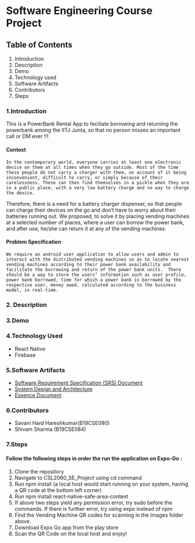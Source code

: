 # Software Engineering Course Project

## Table of Contents

1. Introduction
2. Description
3. Demo
4. Technology used
5. Software Artifacts
6. Contributors
7. Steps

### 1.Introduction 
This is a PowerBank Rental App to feciliate borrowing and returning the powerbank among the IITJ Junta, so that no person misses an important call or DM ever !!!

#### Context
	In the contemporary world, everyone carries at least one electronic device on them at all times when they go outside. Most of the time these people do not carry a charger with them, on account of it being inconvenient, difficult to carry, or simply because of their carelessness. These can then find themselves in a pickle when they are in a public place, with a very low battery charge and no way to charge the device.
	
  Therefore, there is a need for a battery charger dispenser, so that people can charge their devices on the go and don’t have to worry about their batteries running out. We proposed, to solve it by placing vending machines at a selected number of places, where a user can borrow the power bank, and after use, he/she can return it at any of the vending machines.

#### Problem Specification

	We require an android user application to allow users and admin to interact with the distributed vending machines so as to locate nearest vending machines according to their power bank availability and facilitate the borrowing and return of the power bank units.  There should be a way to store the users’ information such as user profile, power bank borrowed, time for which a power bank is borrowed by the respective user, money owed, calculated according to the business model, in real-time.

### 2. Description



### 3.Demo

### 4.Technology Used

- React Native
- Firebase

### 5.Software Artifacts

- [Software Requirement Specification (SRS) Document](https://docs.google.com/document/d/1INzCUQazTwgU_6JFzNhxju5iOh8RbwXZs-7jCOT575E/edit)
- [System Design and Architecture](https://docs.google.com/document/d/10FVdgM8rbCNLwZIyCr4oES5yVTQG27rblZ5nrPwxmv0/edit)
- [Essence Document](https://docs.google.com/document/d/1rXEkQhoG2FjwxA88ZbhJEmpxm_7fLHtXXK0_UO7NP70/edit)

### 6.Contributors

- Savani Hard Hareshkumar(B19CSE080)
- Shivam Sharma (B19CSE084)


### 7.Steps 
#### Follow the following steps in order the run the application on Expo-Go : 

1. Clone the repository
2. Navigate to CSL2060_SE_Project using cd command
3. Run npm install (a local host would start running on your system, having a QR code at the bottom left corner)    
4. Run npm install react-native-safe-area-context
5. If above two steps yield any permission error, try sudo before the commands. If there is further error, try using expo instead of npm
6. Find the Vending Machine QR codes for scanning in the Images folder above.
7. Download Expo Go app from the play store
8. Scan the QR Code on the local host and enjoy! 
